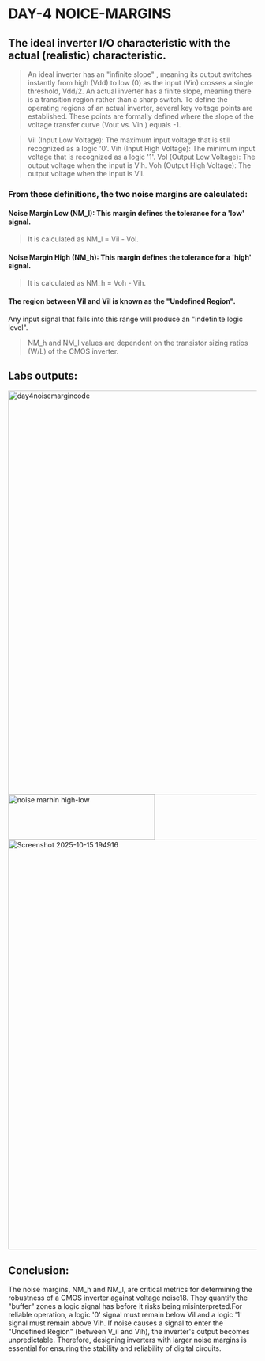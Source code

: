 # DAY-4 NOICE-MARGINS
## The ideal inverter I/O characteristic with the actual (realistic) characteristic.
> An ideal inverter has an "infinite slope" , meaning its output switches instantly from high (Vdd) to low (0) as the input (Vin) crosses a single threshold, Vdd/2.
> An actual inverter has a finite slope, meaning there is a transition region rather than a sharp switch.
To define the operating regions of an actual inverter, several key voltage points are established. These points are formally defined where the slope of the voltage transfer curve (Vout vs. Vin ) equals -1.

> Vil (Input Low Voltage): The maximum input voltage that is still recognized as a logic '0'.
> Vih (Input High Voltage): The minimum input voltage that is recognized as a logic '1'.
> Vol (Output Low Voltage): The output voltage when the input is Vih.
> Voh (Output High Voltage): The output voltage when the input is Vil.
### From these definitions, the two noise margins are calculated:
#### Noise Margin Low (NM_l): This margin defines the tolerance for a 'low' signal. 
> It is calculated as NM_l = Vil - Vol.
#### Noise Margin High (NM_h): This margin defines the tolerance for a 'high' signal. 
> It is calculated as NM_h = Voh - Vih.
#### The region between Vil and Vil is known as the "Undefined Region".  
Any input signal that falls into this range will produce an "indefinite logic level". 
> NM_h and NM_l values are dependent on the transistor sizing ratios (W/L) of the CMOS inverter.
## Labs outputs:
<img width="1274" height="817" alt="day4noisemargincode" src="https://github.com/user-attachments/assets/4929536b-5cb5-450f-b0b1-1bd2623ac2b9" />

<img width="297" height="91" alt="noise marhin high-low" src="https://github.com/user-attachments/assets/2a52514e-a652-4e06-8cf7-c33e39f5185c" />

<img width="1278" height="829" alt="Screenshot 2025-10-15 194916" src="https://github.com/user-attachments/assets/6c58382d-f01d-415b-bc46-265b544302c8" />


## Conclusion:
The noise margins, NM_h and NM_l, are critical metrics for determining the robustness of a CMOS inverter against voltage noise18. They quantify the "buffer" zones a logic signal has before it risks being misinterpreted.For reliable operation, a logic '0' signal must remain below Vil and a logic '1' signal must remain above Vih. If noise causes a signal to enter the "Undefined Region" (between V_il and Vih), the inverter's output becomes unpredictable. Therefore, designing inverters with larger noise margins is essential for ensuring the stability and reliability of digital circuits.
